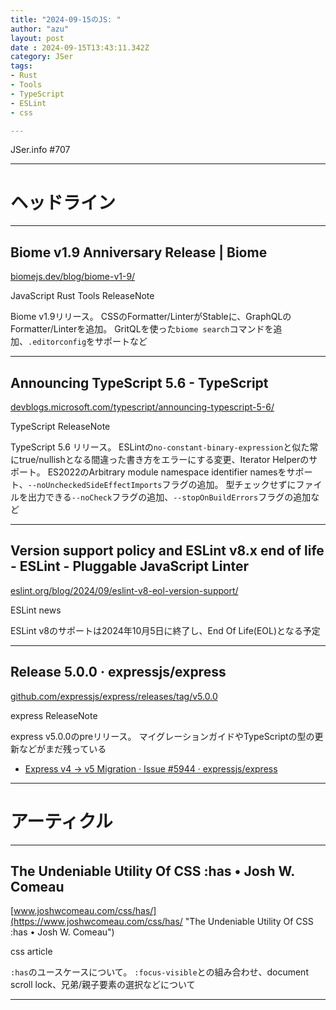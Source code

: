 ```yaml
---
title: "2024-09-15のJS: "
author: "azu"
layout: post
date : 2024-09-15T13:43:11.342Z
category: JSer
tags:
- Rust
- Tools
- TypeScript
- ESLint
- css 

---
```


JSer.info #707

----

<h1 class="site-genre">ヘッドライン</h1>

----

## Biome v1.9 Anniversary Release | Biome
[biomejs.dev/blog/biome-v1-9/](https://biomejs.dev/blog/biome-v1-9/ "Biome v1.9 Anniversary Release | Biome")
<p class="jser-tags jser-tag-icon"><span class="jser-tag">JavaScript</span> <span class="jser-tag">Rust</span> <span class="jser-tag">Tools</span> <span class="jser-tag">ReleaseNote</span></p>

Biome v1.9リリース。
CSSのFormatter/LinterがStableに、GraphQLのFormatter/Linterを追加。
GritQLを使った`biome search`コマンドを追加、`.editorconfig`をサポートなど


----

## Announcing TypeScript 5.6 - TypeScript
[devblogs.microsoft.com/typescript/announcing-typescript-5-6/](https://devblogs.microsoft.com/typescript/announcing-typescript-5-6/ "Announcing TypeScript 5.6 - TypeScript")
<p class="jser-tags jser-tag-icon"><span class="jser-tag">TypeScript</span> <span class="jser-tag">ReleaseNote</span></p>

TypeScript 5.6 リリース。
ESLintの`no-constant-binary-expression`と似た常にtrue/nullishとなる間違った書き方をエラーにする変更、Iterator Helperのサポート。
ES2022のArbitrary module namespace identifier namesをサポート、`--noUncheckedSideEffectImports`フラグの追加。
型チェックせずにファイルを出力できる`--noCheck`フラグの追加、`--stopOnBuildErrors`フラグの追加など


----

## Version support policy and ESLint v8.x end of life - ESLint - Pluggable JavaScript Linter
[eslint.org/blog/2024/09/eslint-v8-eol-version-support/](https://eslint.org/blog/2024/09/eslint-v8-eol-version-support/ "Version support policy and ESLint v8.x end of life - ESLint - Pluggable JavaScript Linter")
<p class="jser-tags jser-tag-icon"><span class="jser-tag">ESLint</span> <span class="jser-tag">news</span></p>

ESLint v8のサポートは2024年10月5日に終了し、End Of Life(EOL)となる予定


----

## Release 5.0.0 · expressjs/express
[github.com/expressjs/express/releases/tag/v5.0.0](https://github.com/expressjs/express/releases/tag/v5.0.0 "Release 5.0.0 · expressjs/express")
<p class="jser-tags jser-tag-icon"><span class="jser-tag">express</span> <span class="jser-tag">ReleaseNote</span></p>

express v5.0.0のpreリリース。
マイグレーションガイドやTypeScriptの型の更新などがまだ残っている

- [Express v4 -&gt; v5 Migration · Issue #5944 · expressjs/express](https://github.com/expressjs/express/issues/5944 "Express v4 -&amp;gt; v5 Migration · Issue #5944 · expressjs/express")

----
<h1 class="site-genre">アーティクル</h1>

----

## The Undeniable Utility Of CSS :has • Josh W. Comeau
[www.joshwcomeau.com/css/has/](https://www.joshwcomeau.com/css/has/ "The Undeniable Utility Of CSS :has • Josh W. Comeau")
<p class="jser-tags jser-tag-icon"><span class="jser-tag">css </span> <span class="jser-tag">article</span></p>

`:has`のユースケースについて。
`:focus-visible`との組み合わせ、document scroll lock、兄弟/親子要素の選択などについて


----
